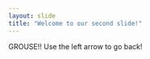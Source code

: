 ```yaml
---
layout: slide
title: "Welcome to our second slide!"
---
```

GROUSE!!
Use the left arrow to go back!
